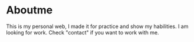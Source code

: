 # Aboutme
This is my personal web, I made it for practice and show my habilities.
I am looking for work.
Check "contact" if you want to work with me. 
